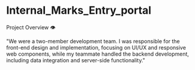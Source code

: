 # Internal\_Marks\_Entry\_portal

Project Overview 👁️

"We were a two-member development team. I was responsible for the front-end design and implementation, focusing on UI/UX and responsive web components, while my teammate handled the backend development, including data integration and server-side functionality."

